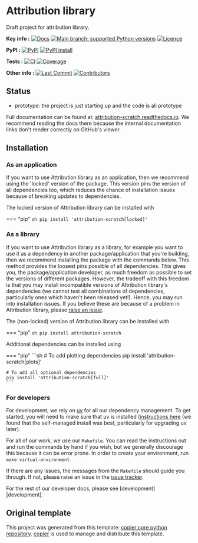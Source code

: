 <!--- --8<-- [start:description] -->
# Attribution library

Draft project for attribution library.

**Key info :**
[![Docs](https://readthedocs.org/projects/attribution-scratch/badge/?version=latest)](https://attribution-scratch.readthedocs.io)
[![Main branch: supported Python versions](https://img.shields.io/python/required-version-toml?tomlFilePath=https%3A%2F%2Fraw.githubusercontent.com%2Feahoegner%2Fattribution-scratch%2Fmain%2Fpyproject.toml)](https://github.com/eahoegner/attribution-scratch/blob/main/pyproject.toml)
[![Licence](https://img.shields.io/pypi/l/attribution-scratch?label=licence)](https://github.com/eahoegner/attribution-scratch/blob/main/LICENCE)

**PyPI :**
[![PyPI](https://img.shields.io/pypi/v/attribution-scratch.svg)](https://pypi.org/project/attribution-scratch/)
[![PyPI install](https://github.com/eahoegner/attribution-scratch/actions/workflows/install-pypi.yaml/badge.svg?branch=main)](https://github.com/eahoegner/attribution-scratch/actions/workflows/install-pypi.yaml)

**Tests :**
[![CI](https://github.com/eahoegner/attribution-scratch/actions/workflows/ci.yaml/badge.svg?branch=main)](https://github.com/eahoegner/attribution-scratch/actions/workflows/ci.yaml)
[![Coverage](https://codecov.io/gh/eahoegner/attribution-scratch/branch/main/graph/badge.svg)](https://codecov.io/gh/eahoegner/attribution-scratch)

**Other info :**
[![Last Commit](https://img.shields.io/github/last-commit/eahoegner/attribution-scratch.svg)](https://github.com/eahoegner/attribution-scratch/commits/main)
[![Contributors](https://img.shields.io/github/contributors/eahoegner/attribution-scratch.svg)](https://github.com/eahoegner/attribution-scratch/graphs/contributors)
## Status

<!---

We recommend having a status line in your repo
to tell anyone who stumbles on your repository where you're up to.
Some suggested options:

- prototype: the project is just starting up and the code is all prototype
- development: the project is actively being worked on
- finished: the project has achieved what it wanted
  and is no longer being worked on, we won't reply to any issues
- dormant: the project is no longer worked on
  but we might come back to it,
  if you have questions, feel free to raise an issue
- abandoned: this project is no longer worked on
  and we won't reply to any issues
-->

- prototype: the project is just starting up and the code is all prototype

<!--- --8<-- [end:description] -->

Full documentation can be found at:
[attribution-scratch.readthedocs.io](https://attribution-scratch.readthedocs.io/en/latest/).
We recommend reading the docs there because the internal documentation links
don't render correctly on GitHub's viewer.

## Installation

<!--- --8<-- [start:installation] -->
### As an application

If you want to use Attribution library as an application,
then we recommend using the 'locked' version of the package.
This version pins the version of all dependencies too,
which reduces the chance of installation issues
because of breaking updates to dependencies.

The locked version of Attribution library can be installed with

=== "pip"
    ```sh
    pip install 'attribution-scratch[locked]'
    ```

### As a library

If you want to use Attribution library as a library,
for example you want to use it
as a dependency in another package/application that you're building,
then we recommend installing the package with the commands below.
This method provides the loosest pins possible of all dependencies.
This gives you, the package/application developer,
as much freedom as possible to set the versions of different packages.
However, the tradeoff with this freedom is that you may install
incompatible versions of Attribution library's dependencies
(we cannot test all combinations of dependencies,
particularly ones which haven't been released yet!).
Hence, you may run into installation issues.
If you believe these are because of a problem in Attribution library,
please [raise an issue](https://github.com/eahoegner/attribution-scratch/issues).

The (non-locked) version of Attribution library can be installed with

=== "pip"
    ```sh
    pip install attribution-scratch
    ```

Additional dependencies can be installed using

=== "pip"
    ```sh
    # To add plotting dependencies
    pip install 'attribution-scratch[plots]'

    # To add all optional dependencies
    pip install 'attribution-scratch[full]'
    ```

### For developers

For development, we rely on [uv](https://docs.astral.sh/uv/)
for all our dependency management.
To get started, you will need to make sure that uv is installed
([instructions here](https://docs.astral.sh/uv/getting-started/installation/)
(we found that the self-managed install was best,
particularly for upgrading uv later).

For all of our work, we use our `Makefile`.
You can read the instructions out and run the commands by hand if you wish,
but we generally discourage this because it can be error prone.
In order to create your environment, run `make virtual-environment`.

If there are any issues, the messages from the `Makefile` should guide you through.
If not, please raise an issue in the
[issue tracker](https://github.com/eahoegner/attribution-scratch/issues).

For the rest of our developer docs, please see [development][development].

<!--- --8<-- [end:installation] -->

## Original template

This project was generated from this template:
[copier core python repository](https://gitlab.com/openscm/copier-core-python-repository).
[copier](https://copier.readthedocs.io/en/stable/) is used to manage and
distribute this template.
